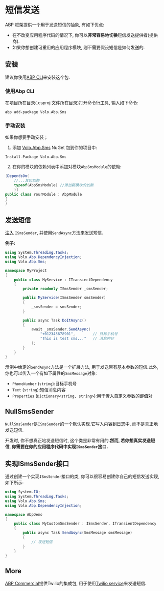 # 短信发送

ABP 框架提供一个用于发送短信的抽象, 有如下优点:

- 在不改变应用程序代码的情况下, 你可以**非常容易地切换**短信发送提供者(提供商).
- 如果你想创建可重用的应用程序模块, 则不需要假设短信是如何发送的.

## 安装

建议你使用[ABP CLI](CLI.md)来安装这个包.

### 使用Abp CLI

在项目所在目录(.csproj 文件所在目录)打开命令行工具, 输入如下命令:

```bash
abp add-package Volo.Abp.Sms
```

### 手动安装

如果你想要手动安装；

1. 添加 [Volo.Abp.Sms](https://www.nuget.org/packages/Volo.Abp.Sms) NuGet 包到你的项目中:

```
Install-Package Volo.Abp.Sms
```

2. 在你的模块的依赖列表中添加对模块`AbpSmsModule`的依赖:

```csharp
[DependsOn(
    //...其它依赖
    typeof(AbpSmsModule) //添加新模块的依赖
    )]
public class YourModule : AbpModule
{
}
```

## 发送短信

[注入](Dependency-Injection.md) `ISmsSender`,  并使用`SendAsync`方法来发送短信.

**例子:**

```csharp
using System.Threading.Tasks;
using Volo.Abp.DependencyInjection;
using Volo.Abp.Sms;

namespace MyProject
{
    public class MyService : ITransientDependency
    {
        private readonly ISmsSender _smsSender;

        public MyService(ISmsSender smsSender)
        {
            _smsSender = smsSender;
        }

        public async Task DoItAsync()
        {
            await _smsSender.SendAsync(
                "+012345678901",        // 目标手机号
                "This is test sms..."   // 消息内容
            );
        }
    }
}
```

示例中给定的`SendAsync`方法是一个扩展方法, 用于发送带有基本参数的短信.此外, 你也可以传入一个有如下属性的`SmsMessage`对象:

- `PhoneNumber` (`string`):目标手机号
- `Text` (`string`):短信消息内容
- `Properties` (`Dictionary<string, string>`):用于传入自定义参数的键值对

## NullSmsSender

`NullSmsSender`是`ISmsSender`的一个默认实现.它写入内容到[日志](Logging.md)中, 而不是真正地发送短信.

开发时, 你不想真正地发送短信时, 这个类是非常有用的.**然而, 若你想真实发送短信, 你需要在你的应用程序代码中实现`ISmsSender`接口.**

## 实现ISmsSender接口

通过创建一个实现`ISmsSender`接口的类, 你可以很容易创建你自己的短信发送实现, 如下所示:

```csharp
using System.IO;
using System.Threading.Tasks;
using Volo.Abp.Sms;
using Volo.Abp.DependencyInjection;

namespace AbpDemo
{
    public class MyCustomSmsSender : ISmsSender, ITransientDependency
    {
        public async Task SendAsync(SmsMessage smsMessage)
        {
            // 发送短信
        }
    }
}
```

## More

[ABP Commercial](https://commercial.abp.io/)提供Twilio的集成包, 用于使用[Twilio service](https://docs.abp.io/en/commercial/latest/modules/twilio-sms)来发送短信.
